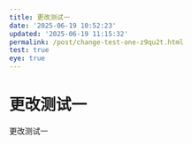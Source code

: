 ```yaml
---
title: 更改测试一
date: '2025-06-19 10:52:23'
updated: '2025-06-19 11:15:32'
permalink: /post/change-test-one-z9qu2t.html
test: true
eye: true
---
```




# 更改测试一

更改测试一

‍
